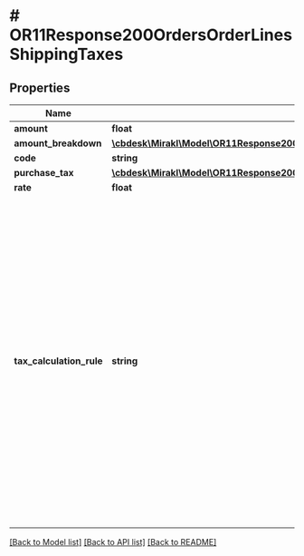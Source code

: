 # # OR11Response200OrdersOrderLinesShippingTaxes

## Properties

Name | Type | Description | Notes
------------ | ------------- | ------------- | -------------
**amount** | **float** | Tax amount | [optional]
**amount_breakdown** | [**\cbdesk\Mirakl\Model\OR11Response200OrdersOrderLinesShippingTaxesAmountBreakdown**](OR11Response200OrdersOrderLinesShippingTaxesAmountBreakdown.md) |  | [optional]
**code** | **string** | Tax code | [optional]
**purchase_tax** | [**\cbdesk\Mirakl\Model\OR11Response200OrdersOrderLinesShippingTaxesPurchaseTax**](OR11Response200OrdersOrderLinesShippingTaxesPurchaseTax.md) |  | [optional]
**rate** | **float** | Tax rate | [optional]
**tax_calculation_rule** | **string** | The type of automated calculation done during a partial refund or cancellation.&lt;br/&gt;Possible values:&lt;br/&gt;- none: No calculation will be done in case of partial refund or cancellation. You must provide the amount of tax you want to refund or cancel when you request a refund or cancellation. Otherwise, the tax will not get refunded/cancelled.&lt;br/&gt;- proportional_to_amount: Mirakl will automatically calculate the proportional tax amount when a refund or cancellation is requested. You do not need to provide the amount of this tax when you request a refund or cancellation. | [optional]

[[Back to Model list]](../../README.md#models) [[Back to API list]](../../README.md#endpoints) [[Back to README]](../../README.md)
